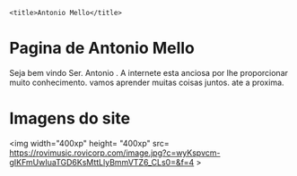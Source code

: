 <!DOCTYPE html>
<html>
<head>
   
    <title>Antonio Mello</title>
</head>
<body>
<h1> Pagina de Antonio Mello </h1>
<p> Seja bem vindo Ser. Antonio . A internete  esta anciosa por lhe proporcionar muito conhecimento.
    vamos aprender muitas coisas juntos.
    ate a proxima. </p>
<h1> Imagens do site </h1>

   <img width="400xp" height= "400xp" src=  https://rovimusic.rovicorp.com/image.jpg?c=wyKspvcm-gIKFmUwIuaTGD6KsMttLlyBmmVTZ6_CLs0=&f=4 >
</body>
</html>
